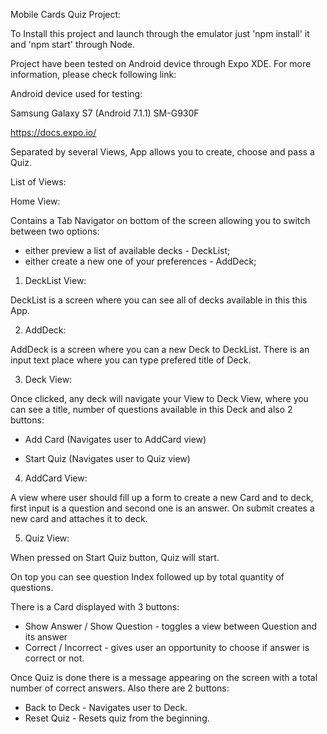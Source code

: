 Mobile Cards Quiz Project:

To Install this project and launch through the emulator just 'npm install' it
and 'npm start' through Node.

Project have been tested on Android device through Expo XDE. For more information, please check following link:

Android device used for testing:

Samsung Galaxy S7 (Android 7.1.1)
SM-G930F

https://docs.expo.io/

Separated by several Views, App allows you to create, choose and pass a Quiz.

List of Views:

Home View:

Contains a Tab Navigator on bottom of the screen allowing you to switch between two options:

- either preview a list of available decks - DeckList;
- either create a new one of your preferences - AddDeck;

1. DeckList View:

DeckList is a screen where you can see all of decks available in this this App.

2. AddDeck:

AddDeck is a screen where you can a new Deck to DeckList.
There is an input text place where you can type prefered title of Deck.

3. Deck View:

Once clicked, any deck will navigate your View to Deck View, where you can see a title,
number of questions available in this Deck and also 2 buttons:

- Add Card (Navigates user to AddCard view)

- Start Quiz (Navigates user to Quiz view)

4. AddCard View:

A view where user should fill up a form to create a new Card and to deck,
first input is a question and second one is an answer. On submit creates a new card
and attaches it to deck.

5. Quiz View:

When pressed on Start Quiz button, Quiz will start.

On top you can see question Index followed up by total quantity of questions.

There is a Card displayed with 3 buttons:

- Show Answer / Show Question - toggles a view between Question and its answer
- Correct / Incorrect - gives user an opportunity to choose if answer is correct or not.

Once Quiz is done there is a message appearing on the screen with a total number of correct answers.
Also there are 2 buttons:

- Back to Deck - Navigates user to Deck.
- Reset Quiz - Resets quiz from the beginning.
